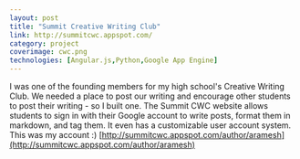 ```yaml
---
layout: post
title: "Summit Creative Writing Club"
link: http://summitcwc.appspot.com/
category: project
coverimage: cwc.png
technologies: [Angular.js,Python,Google App Engine]
---
```


I was one of the founding members for my high school's Creative Writing Club. We needed a place to post our writing and encourage other students to post their writing - so I built one. The Summit CWC website allows students to sign in with their Google account to write posts, format them in markdown, and tag them. It even has a customizable user account system. This was my account :) [http://summitcwc.appspot.com/author/aramesh](http://summitcwc.appspot.com/author/aramesh)